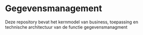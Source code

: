 # Gegevensmanagement

Deze repository bevat het kernmodel van business, toepassing en technische architectuur van de functie gegevensmanagment
